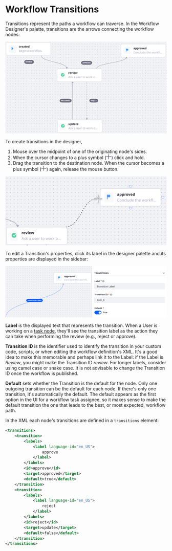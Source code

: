 # Workflow Transitions

Transitions represent the paths a workflow can traverse. In the Workflow Designer's palette, transitions are the arrows connecting the workflow nodes:

![Transitions direct the path of the workflow.](./workflow-transitions/images/01.png)

To create transitions in the designer, 

1. Mouse over the midpoint of one of the originating node's sides.
1. When the cursor changes to a plus symbol (![Plus](../../../../images/icon-plus.png)) click and hold.
1. Drag the transition to the destination node. When the cursor becomes a plus symbol (![Plus](../../../../images/icon-plus.png)) again, release the mouse button.

![Drag a transition from the originating node to the destination.](./workflow-transitions/images/02.png)

To edit a Transition's properties, click its label in the designer palette and its properties are displayed in the sidebar:

![Configure the transition.](./workflow-transitions/images/03.png)

**Label** is the displayed text that represents the transition. When a User is working on a [task node](../../developer-guide/workflow-task-node-reference.md), they'll see the transition label as the action they can take when performing the review (e.g., reject or approve).

**Transition ID** is the identifier used to identify the transition in your custom code, scripts, or when editing the workflow definition's XML. It's a good idea to make this memorable and perhaps link it to the Label: if the Label is _Review_, you might make the Transition ID _review_. For longer labels, consider using camel case or snake case. It is not advisable to change the Transition ID once the workflow is published.

**Default** sets whether the Transition is the default for the node. Only one outgoing transition can be the default for each node. If there's only one transition, it's automatically the default. The default appears as the first option in the UI for a workflow task assignee, so it makes sense to make the default transition the one that leads to the best, or most expected, workflow path.

In the XML each node's transitions are defined in a `transitions` element: 

```xml
<transitions>
    <transition>
        <labels>
            <label language-id="en_US">
                approve
            </label>
        </labels>
        <id>approve</id>
        <target>approved</target>
        <default>true</default>
    </transition>
    <transition>
        <labels>
            <label language-id="en_US">
                reject
            </label>
        </labels>
        <id>reject</id>
        <target>update</target>
        <default>false</default>
    </transition>
</transitions>
```
